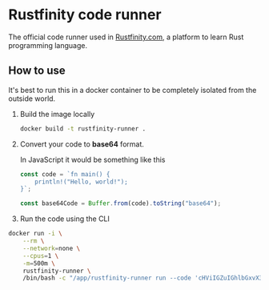 # Rustfinity code runner

The official code runner used in [Rustfinity.com](https://www.rustfinity.com), a platform to learn Rust programming language.

## How to use

It's best to run this in a docker container to be completely isolated from the outside world.

1. Build the image locally

   ```sh
   docker build -t rustfinity-runner .
   ```

2. Convert your code to **base64** format.

   In JavaScript it would be something like this

   ```js
   const code = `fn main() {
       println!("Hello, world!");
   }`;

   const base64Code = Buffer.from(code).toString("base64");
   ```

3. Run the code using the CLI

```bash
docker run -i \
    --rm \
    --network=none \
    --cpus=1 \
    -m=500m \
    rustfinity-runner \
    /bin/bash -c "/app/rustfinity-runner run --code 'cHViIGZuIGhlbGxvX3dvcmxkKCkgewogICAgcHJpbnRsbiEoIkdvb2Qgam9iLCB5b3UgZGVjb2RlZCBpdCA6RCIpCn0K'"
```
